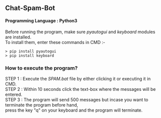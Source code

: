 ## Chat-Spam-Bot
#### Programming Language : Python3 
Before running the program, make sure *pyautogui* and *keyboard* modules are installed.\
To install them, enter these commands in CMD :-
```
> pip install pyautogui 
> pip install keyboard
```
### How to execute the program?
STEP 1 : Execute the *SPAM.bat* file by either clicking it or executing it in CMD.\
STEP 2 : Within 10 seconds click the text-box where the messages will be entered.\
STEP 3 : The program will send 500 messages but incase you want to terminate the program before hand,\
press the key "q" on your keyboard and the program will terminate.
